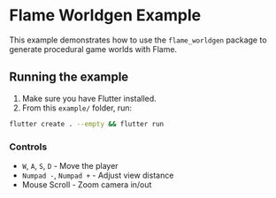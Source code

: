 # Flame Worldgen Example

This example demonstrates how to use the `flame_worldgen` package
to generate procedural game worlds with Flame.

## Running the example

1. Make sure you have Flutter installed.
2. From this `example/` folder, run:

```bash
flutter create . --empty && flutter run
```

### Controls

* `W`, `A`, `S`, `D` - Move the player
* `Numpad -`, `Numpad +` - Adjust view distance
* Mouse Scroll - Zoom camera in/out
